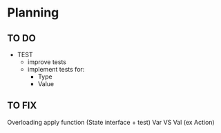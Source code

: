 # Planning


## TO DO
- TEST
  - improve tests
  - implement tests for:
    - Type
    - Value

## TO FIX
Overloading apply function (State interface + test)
Var VS Val (ex Action)